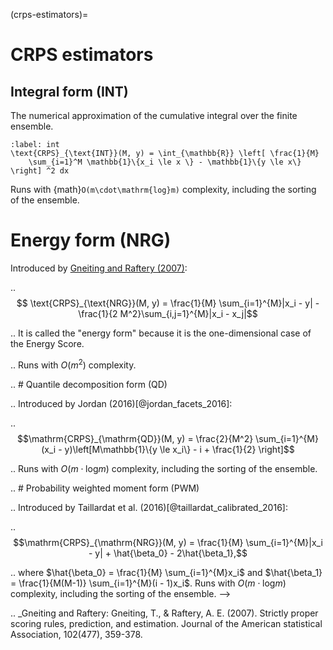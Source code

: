 (crps-estimators)=
# CRPS estimators

## Integral form (INT)

The numerical approximation of the cumulative integral over the finite ensemble.

```{math}
:label: int
\text{CRPS}_{\text{INT}}(M, y) = \int_{\mathbb{R}} \left[ \frac{1}{M}
    \sum_{i=1}^M \mathbb{1}\{x_i \le x \} - \mathbb{1}\{y \le x\}  \right] ^2 dx
```

Runs with {math}`O(m\cdot\mathrm{log}m)` complexity, including the sorting of the ensemble.

# Energy form (NRG)

Introduced by [Gneiting and Raftery (2007)]():

.. $$ \text{CRPS}_{\text{NRG}}(M, y) = \frac{1}{M} \sum_{i=1}^{M}|x_i - y| - \frac{1}{2 M^2}\sum_{i,j=1}^{M}|x_i - x_j|$$

..  It is called the "energy form" because it is the one-dimensional case of the Energy Score.

.. Runs with $O(m^2)$ complexity.

.. # Quantile decomposition form (QD)

.. Introduced by Jordan (2016)[@jordan_facets_2016]:

.. $$\mathrm{CRPS}_{\mathrm{QD}}(M, y) = \frac{2}{M^2} \sum_{i=1}^{M}(x_i - y)\left[M\mathbb{1}\{y \le x_i\} - i + \frac{1}{2} \right]$$

.. Runs with $O(m\cdot\mathrm{log}m)$ complexity, including the sorting of the ensemble.

.. # Probability weighted moment form (PWM)

.. Introduced by Taillardat et al. (2016)[@taillardat_calibrated_2016]:

.. $$\mathrm{CRPS}_{\mathrm{NRG}}(M, y) = \frac{1}{M} \sum_{i=1}^{M}|x_i - y| + \hat{\beta_0} - 2\hat{\beta_1},$$

.. where $\hat{\beta_0} = \frac{1}{M} \sum_{i=1}^{M}x_i$ and $\hat{\beta_1} = \frac{1}{M(M-1)} \sum_{i=1}^{M}(i - 1)x_i$. Runs with $O(m\cdot\mathrm{log}m)$ complexity, including the sorting of the ensemble. -->


.. _Gneiting and Raftery: Gneiting, T., & Raftery, A. E. (2007). 
    Strictly proper scoring rules, prediction, and estimation.
    Journal of the American statistical Association, 102(477), 359-378.